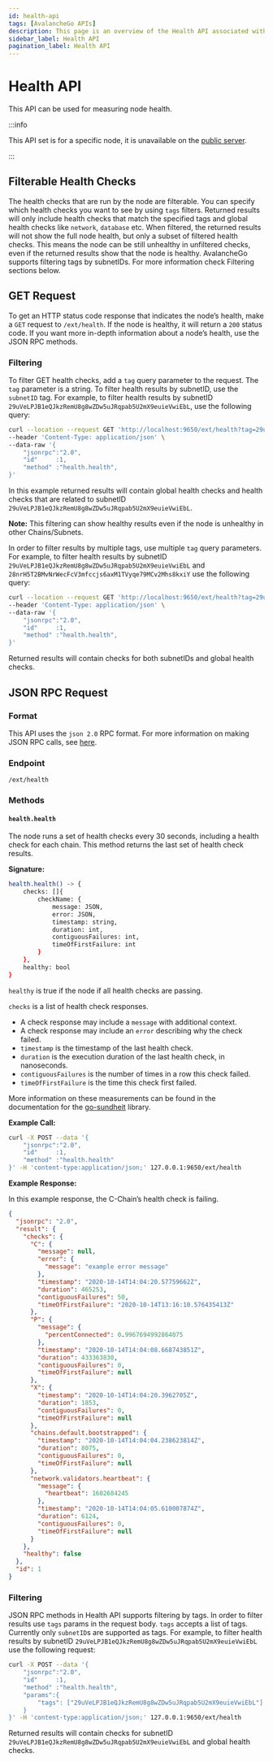 ```yaml
---
id: health-api
tags: [AvalancheGo APIs]
description: This page is an overview of the Health API associated with AvalancheGo. This API can be used for measuring node health.
sidebar_label: Health API
pagination_label: Health API
---
```


# Health API

This API can be used for measuring node health.

:::info

This API set is for a specific node, it is unavailable on the [public
server](../public-api-server.md).

:::

## Filterable Health Checks

The health checks that are run by the node are filterable. You can specify which health checks
you want to see by using `tags` filters. Returned results will only include health checks that
match the specified tags and global
health checks like `network`, `database` etc.
When filtered, the returned results will not show the full node health,
but only a subset of filtered health checks.
This means the node can be still unhealthy in unfiltered checks, even if the returned results show that
the node is healthy.
AvalancheGo supports filtering tags by subnetIDs. For more information check Filtering sections below.

## GET Request

To get an HTTP status code response that indicates the node’s health, make a `GET` request to
`/ext/health`. If the node is healthy, it will return a `200` status code. If you want more in-depth
information about a node’s health, use the JSON RPC methods.

### Filtering

To filter GET health checks, add a `tag` query parameter to the request. The `tag` parameter is a
string.
To filter health results by subnetID, use the
`subnetID` tag. For example,
to filter health results by subnetID `29uVeLPJB1eQJkzRemU8g8wZDw5uJRqpab5U2mX9euieVwiEbL`,
use the following query:

```sh
curl --location --request GET 'http://localhost:9650/ext/health?tag=29uVeLPJB1eQJkzRemU8g8wZDw5uJRqpab5U2mX9euieVwiEbL' \
--header 'Content-Type: application/json' \
--data-raw '{
    "jsonrpc":"2.0",
    "id"     :1,
    "method" :"health.health",
}'
```

In this example returned results will contain global health checks and health checks that are
related to subnetID `29uVeLPJB1eQJkzRemU8g8wZDw5uJRqpab5U2mX9euieVwiEbL`.

**Note:** This filtering can show healthy results even if the node is unhealthy in other Chains/Subnets.

In order to filter results by multiple tags, use multiple `tag` query parameters. For example, to
filter health results by subnetID `29uVeLPJB1eQJkzRemU8g8wZDw5uJRqpab5U2mX9euieVwiEbL` and
`28nrH5T2BMvNrWecFcV3mfccjs6axM1TVyqe79MCv2Mhs8kxiY` use the following query:

```sh
curl --location --request GET 'http://localhost:9650/ext/health?tag=29uVeLPJB1eQJkzRemU8g8wZDw5uJRqpab5U2mX9euieVwiEbL&tag=28nrH5T2BMvNrWecFcV3mfccjs6axM1TVyqe79MCv2Mhs8kxiY' \
--header 'Content-Type: application/json' \
--data-raw '{
    "jsonrpc":"2.0",
    "id"     :1,
    "method" :"health.health",
}'
```

Returned results will contain checks for both subnetIDs and global health checks.

## JSON RPC Request

### Format

This API uses the `json 2.0` RPC format. For more information on making JSON RPC calls, see
[here](issuing-api-calls.md).

### Endpoint

```text
/ext/health
```

### Methods

#### `health.health`

The node runs a set of health checks every 30 seconds, including a health check for each chain. This
method returns the last set of health check results.

**Signature:**

```sh
health.health() -> {
    checks: []{
        checkName: {
            message: JSON,
            error: JSON,
            timestamp: string,
            duration: int,
            contiguousFailures: int,
            timeOfFirstFailure: int
        }
    },
    healthy: bool
}
```

`healthy` is true if the node if all health checks are passing.

`checks` is a list of health check responses.

- A check response may include a `message` with additional context.
- A check response may include an `error` describing why the check failed.
- `timestamp` is the timestamp of the last health check.
- `duration` is the execution duration of the last health check, in nanoseconds.
- `contiguousFailures` is the number of times in a row this check failed.
- `timeOfFirstFailure` is the time this check first failed.

More information on these measurements can be found in the documentation for the
[go-sundheit](https://github.com/AppsFlyer/go-sundheit) library.

**Example Call:**

```sh
curl -X POST --data '{
    "jsonrpc":"2.0",
    "id"     :1,
    "method" :"health.health"
}' -H 'content-type:application/json;' 127.0.0.1:9650/ext/health
```

**Example Response:**

In this example response, the C-Chain’s health check is failing.

```json
{
  "jsonrpc": "2.0",
  "result": {
    "checks": {
      "C": {
        "message": null,
        "error": {
          "message": "example error message"
        },
        "timestamp": "2020-10-14T14:04:20.57759662Z",
        "duration": 465253,
        "contiguousFailures": 50,
        "timeOfFirstFailure": "2020-10-14T13:16:10.576435413Z"
      },
      "P": {
        "message": {
          "percentConnected": 0.9967694992864075
        },
        "timestamp": "2020-10-14T14:04:08.668743851Z",
        "duration": 433363830,
        "contiguousFailures": 0,
        "timeOfFirstFailure": null
      },
      "X": {
        "timestamp": "2020-10-14T14:04:20.3962705Z",
        "duration": 1853,
        "contiguousFailures": 0,
        "timeOfFirstFailure": null
      },
      "chains.default.bootstrapped": {
        "timestamp": "2020-10-14T14:04:04.238623814Z",
        "duration": 8075,
        "contiguousFailures": 0,
        "timeOfFirstFailure": null
      },
      "network.validators.heartbeat": {
        "message": {
          "heartbeat": 1602684245
        },
        "timestamp": "2020-10-14T14:04:05.610007874Z",
        "duration": 6124,
        "contiguousFailures": 0,
        "timeOfFirstFailure": null
      }
    },
    "healthy": false
  },
  "id": 1
}
```

### Filtering

JSON RPC methods in Health API supports filtering by tags. In order to filter results use `tags`
params in the
request body. `tags` accepts a list of tags. Currently only `subnetID`s are supported as tags.
For example, to filter health results by subnetID `29uVeLPJB1eQJkzRemU8g8wZDw5uJRqpab5U2mX9euieVwiEbL`
use the following request:

```sh
curl -X POST --data '{
    "jsonrpc":"2.0",
    "id"     :1,
    "method" :"health.health",
    "params":{
        "tags": ["29uVeLPJB1eQJkzRemU8g8wZDw5uJRqpab5U2mX9euieVwiEbL"]
    }
}' -H 'content-type:application/json;' 127.0.0.1:9650/ext/health
```

Returned results will contain checks for subnetID `29uVeLPJB1eQJkzRemU8g8wZDw5uJRqpab5U2mX9euieVwiEbL`
and global health checks.
